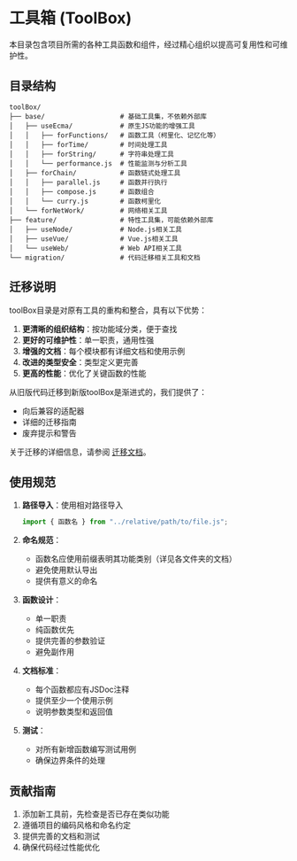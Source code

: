 # 工具箱 (ToolBox)

本目录包含项目所需的各种工具函数和组件，经过精心组织以提高可复用性和可维护性。

## 目录结构

```
toolBox/
├── base/                   # 基础工具集，不依赖外部库
│   ├── useEcma/            # 原生JS功能的增强工具
│   │   ├── forFunctions/   # 函数工具（柯里化、记忆化等）
│   │   ├── forTime/        # 时间处理工具
│   │   ├── forString/      # 字符串处理工具
│   │   └── performance.js  # 性能监测与分析工具
│   ├── forChain/           # 函数链式处理工具
│   │   ├── parallel.js     # 函数并行执行
│   │   ├── compose.js      # 函数组合
│   │   └── curry.js        # 函数柯里化
│   └── forNetWork/         # 网络相关工具
├── feature/                # 特性工具集，可能依赖外部库
│   ├── useNode/            # Node.js相关工具
│   ├── useVue/             # Vue.js相关工具
│   └── useWeb/             # Web API相关工具
└── migration/              # 代码迁移相关工具和文档
```

## 迁移说明

toolBox目录是对原有工具的重构和整合，具有以下优势：

1. **更清晰的组织结构**：按功能域分类，便于查找
2. **更好的可维护性**：单一职责，通用性强
3. **增强的文档**：每个模块都有详细文档和使用示例
4. **改进的类型安全**：类型定义更完善
5. **更高的性能**：优化了关键函数的性能

从旧版代码迁移到新版toolBox是渐进式的，我们提供了：
- 向后兼容的适配器
- 详细的迁移指南
- 废弃提示和警告

关于迁移的详细信息，请参阅 [迁移文档](./migration/README.md)。

## 使用规范

1. **路径导入**：使用相对路径导入
   ```js
   import { 函数名 } from "../relative/path/to/file.js";
   ```

2. **命名规范**：
   - 函数名应使用前缀表明其功能类别（详见各文件夹的文档）
   - 避免使用默认导出
   - 提供有意义的命名

3. **函数设计**：
   - 单一职责
   - 纯函数优先
   - 提供完善的参数验证
   - 避免副作用

4. **文档标准**：
   - 每个函数都应有JSDoc注释
   - 提供至少一个使用示例
   - 说明参数类型和返回值

5. **测试**：
   - 对所有新增函数编写测试用例
   - 确保边界条件的处理

## 贡献指南

1. 添加新工具前，先检查是否已存在类似功能
2. 遵循项目的编码风格和命名约定
3. 提供完善的文档和测试
4. 确保代码经过性能优化
